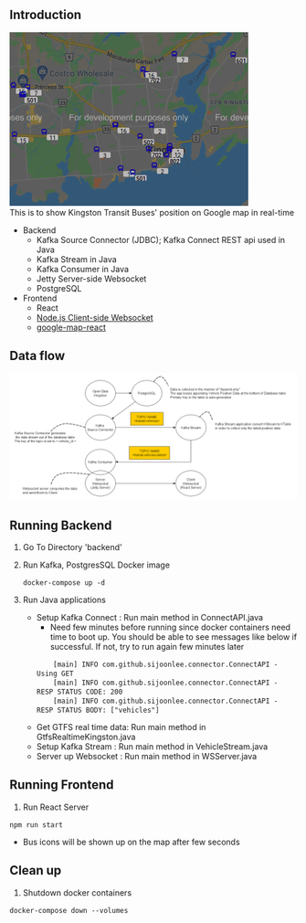 ## Introduction
![busdemo](./busdemo.gif)  
This is to show Kingston Transit Buses' position on Google map in real-time
- Backend
    - Kafka Source Connector (JDBC); Kafka Connect REST api used in Java
    - Kafka Stream in Java
    - Kafka Consumer in Java
    - Jetty Server-side Websocket
    - PostgreSQL
- Frontend
    - React
    - [Node.js Client-side Websocket](https://www.npmjs.com/package/websocket)
    - [google-map-react](https://www.npmjs.com/package/google-map-react)

## Data flow
![img](./data-flow.png)

## Running Backend
1. Go To Directory 'backend'

1. Run Kafka, PostgresSQL Docker image
    ```
    docker-compose up -d
    ```

1. Run Java applications
    - Setup Kafka Connect : Run main method in ConnectAPI.java
        - Need few minutes before running since docker containers need time to boot up. You should be able to see messages like below if successful. If not, try to run again few minutes later
        ```
            [main] INFO com.github.sijoonlee.connector.ConnectAPI - Using GET
            [main] INFO com.github.sijoonlee.connector.ConnectAPI - RESP STATUS CODE: 200
            [main] INFO com.github.sijoonlee.connector.ConnectAPI - RESP STATUS BODY: ["vehicles"]
        ```
    - Get GTFS real time data: Run main method in GtfsRealtimeKingston.java
    - Setup Kafka Stream : Run main method in VehicleStream.java
    - Server up Websocket : Run main method in WSServer.java

## Running Frontend
1. Run React Server
```
npm run start
```
- Bus icons will be shown up on the map after few seconds

## Clean up
1. Shutdown docker containers
```
docker-compose down --volumes
```



    